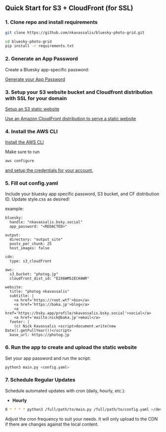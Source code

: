 ## Quick Start for S3 + CloudFront (for SSL)

### 1. Clone repo and install requirements

```bash
git clone https://github.com/nkavassalis/bluesky-photo-grid.git

cd bluesky-photo-grid
pip install -r requirements.txt
```


### 2. Generate an App Password

Create a Bluesky app-specific password:

[Generate your App Password](https://bsky.app/settings/app-passwords)


### 3. Setup your S3 website bucket and Cloudfront distribution with SSL for your domain

[Setup an S3 static website](https://docs.aws.amazon.com/AmazonS3/latest/userguide/HostingWebsiteOnS3Setup.html)

[Use an Amazon CloudFront distribution to serve a static website](https://docs.aws.amazon.com/Route53/latest/DeveloperGuide/getting-started-cloudfront-overview.html)


### 4. Install the AWS CLI

[Install the AWS CLI](https://docs.aws.amazon.com/cli/latest/userguide/getting-started-install.html)

Make sure to run

```bash
aws configure
```

[and setup the credentials for your account.](https://docs.aws.amazon.com/cli/latest/userguide/cli-configure-files.html)


### 5. Fill out config.yaml

Include your bluesky app specific password, S3 bucket, and CF distribution ID. Update style.css as desired!

example:
```
bluesky:
  handle: "nkavassalis.bsky.social"
  app_password: "<REDACTED>"

output:
  directory: "output_site"
  posts_per_chunk: 25
  host_images: false

cdn:
  type: s3_cloudfront

aws:
  s3_bucket: "photog.jp"
  cloudfront_dist_id: "E2X6WM52ECH4WR"

website:
  title: "photog nkavassalis"
  subtitle: |
    <a href='https://root.wtf'>bio</a>
    <a href='https://baka.jp'>blog</a>
    <a href='https://bsky.app/profile/nkavassalis.bsky.social'>social</a>
    <a href='mailto:nick@baka.jp'>email</a>
  footer: |
    (c) Nick Kavassalis <script>document.write(new Date().getFullYear())</script>
  base_url: https://photog.jp
```


### 6. Run the app to create and upload the static website

Set your app password and run the script:

```bash
python3 main.py <config.yaml>
```


### 7. Schedule Regular Updates

Schedule automated updates with cron (daily, hourly, etc.):

* **Hourly**

```bash
0 * * * * python3 /full/path/to/main.py /full/path/to/config.yaml >/dev/null 2>&1
```

Adjust the cron frequency to suit your needs. It will only upload to the CDN if there are changes against the local content.


